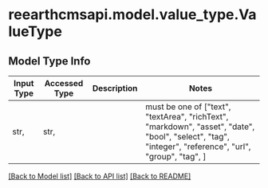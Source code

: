 # reearthcmsapi.model.value_type.ValueType

## Model Type Info
Input Type | Accessed Type | Description | Notes
------------ | ------------- | ------------- | -------------
str,  | str,  |  | must be one of ["text", "textArea", "richText", "markdown", "asset", "date", "bool", "select", "tag", "integer", "reference", "url", "group", "tag", ] 

[[Back to Model list]](../../README.md#documentation-for-models) [[Back to API list]](../../README.md#documentation-for-api-endpoints) [[Back to README]](../../README.md)

